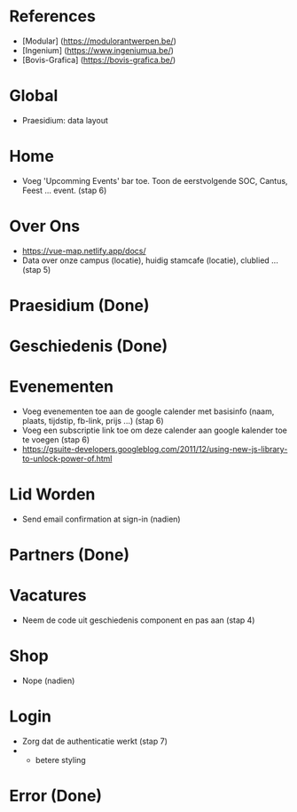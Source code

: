 # References
- [Modular] (https://modulorantwerpen.be/)
- [Ingenium] (https://www.ingeniumua.be/)
- [Bovis-Grafica] (https://bovis-grafica.be/)

# Global
- Praesidium: data layout

# Home
- Voeg 'Upcomming Events' bar toe. Toon de eerstvolgende SOC, Cantus, Feest ... event. (stap 6)

# Over Ons
- https://vue-map.netlify.app/docs/
- Data over onze campus (locatie), huidig stamcafe (locatie), clublied ... (stap 5)

# Praesidium (Done)

# Geschiedenis (Done)

# Evenementen
- Voeg evenementen toe aan de google calender met basisinfo (naam, plaats, tijdstip, fb-link, prijs ...) (stap 6)
- Voeg een subscriptie link toe om deze calender aan google kalender toe te voegen (stap 6)
- https://gsuite-developers.googleblog.com/2011/12/using-new-js-library-to-unlock-power-of.html

# Lid Worden
- Send email confirmation at sign-in (nadien)

# Partners (Done)

# Vacatures
- Neem de code uit geschiedenis component en pas aan (stap 4)

# Shop
- Nope (nadien)

# Login
- Zorg dat de authenticatie werkt (stap 7)
- - betere styling

# Error (Done)